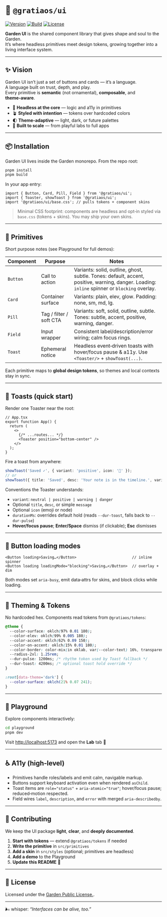 # 🌿 `@gratiaos/ui`

[![Version](https://img.shields.io/badge/version-0.1.1-green.svg)](../../CHANGELOG.md)
[![Build](https://github.com/GratiaOS/garden-core/actions/workflows/ci.yml/badge.svg)](https://github.com/GratiaOS/garden-core/actions)
[![License](<https://img.shields.io/badge/license-Garden%20Covenant%20(AGPL-3.0)-blue.svg>)](../../LICENSE)

**Garden UI** is the shared component library that gives shape and soul to the Garden.  
It’s where headless primitives meet design tokens, growing together into a living interface system.

---

## ✨ Vision

Garden UI isn’t just a set of buttons and cards — it’s a language.  
A language built on trust, depth, and play.  
Every primitive is **semantic** (not ornamental), **composable**, and **theme‑aware**.

- 🧠 **Headless at the core** — logic and a11y in primitives
- 🪴 **Styled with intention** — tokens over hardcoded colors
- 🌓 **Theme‑adaptive** — light, dark, or future palettes
- 🧰 **Built to scale** — from playful labs to full apps

---

## 📦 Installation

Garden UI lives inside the Garden monorepo. From the repo root:

```bash
pnpm install
pnpm build
```

In your app entry:

```tsx
import { Button, Card, Pill, Field } from '@gratiaos/ui';
import { Toaster, showToast } from '@gratiaos/ui';
import '@gratiaos/ui/base.css'; // pulls tokens + component skins
```

> Minimal CSS footprint: components are headless and opt‑in styled via `base.css` (tokens + skins). You may ship your own skins.

---

## 🧱 Primitives

Short purpose notes (see Playground for full demos):

| Component | Purpose                 | Notes                                                                                                                                        |
| --------- | ----------------------- | -------------------------------------------------------------------------------------------------------------------------------------------- |
| `Button`  | Call to action          | Variants: solid, outline, ghost, subtle. Tones: default, accent, positive, warning, danger. Loading: `inline` spinner or `blocking` overlay. |
| `Card`    | Container surface       | Variants: plain, elev, glow. Padding: none, sm, md, lg.                                                                                      |
| `Pill`    | Tag / filter / soft CTA | Variants: soft, solid, outline, subtle. Tones: subtle, accent, positive, warning, danger.                                                    |
| `Field`   | Input wrapper           | Consistent label/description/error wiring; calm focus rings.                                                                                 |
| `Toast`   | Ephemeral notice        | Headless event‑driven toasts with hover/focus pause & a11y. Use `<Toaster/>` + `showToast(...)`.                                             |

Each primitive maps to **global design tokens**, so themes and local contexts stay in sync.

---

## 🔔 Toasts (quick start)

Render one Toaster near the root:

```tsx
// App.tsx
export function App() {
  return (
    <>
      {/* ...routes... */}
      <Toaster position="bottom-center" />
    </>
  );
}
```

Fire a toast from anywhere:

```ts
showToast('Saved ✓', { variant: 'positive', icon: '🌈' });
// or
showToast({ title: 'Saved', desc: 'Your note is in the timeline.', variant: 'positive', icon: '🌈' });
```

Conventions the Toaster understands:

- `variant`: `neutral | positive | warning | danger`
- Optional `title`, `desc`, or simple `message`
- Optional `icon` (emoji or node)
- `durationMs`: overrides default hold (reads `--dur-toast`, falls back to `--dur-pulse`)
- **Hover/focus pause**; **Enter/Space** dismiss (if clickable); **Esc** dismisses

---

## 🧭 Button loading modes

```tsx
<Button loading>Saving…</Button>                         // inline spinner
<Button loading loadingMode="blocking">Saving…</Button>  // overlay + dim
```

Both modes set `aria-busy`, emit data‑attrs for skins, and block clicks while loading.

---

## 🎨 Theming & Tokens

No hardcoded hex. Components read tokens from `@gratiaos/tokens`:

```css
@theme {
  --color-surface: oklch(97% 0.01 180);
  --color-elev: oklch(99% 0.005 180);
  --color-accent: oklch(62% 0.09 150);
  --color-on-accent: oklch(15% 0.01 180);
  --color-border: color-mix(in oklab, var(--color-text) 16%, transparent);
  --radius-2xl: 1.25rem;
  --dur-pulse: 1200ms; /* rhythm token used by Toast fallback */
  --dur-toast: 4200ms; /* optional toast hold override */
}

:root[data-theme='dark'] {
  --color-surface: oklch(21% 0.07 241);
}
```

---

## 🧪 Playground

Explore components interactively:

```bash
cd playground
pnpm dev
```

Visit <http://localhost:5173> and open the **Lab** tab 🌿

---

## ♿ A11y (high‑level)

- Primitives handle roles/labels and emit calm, navigable markup.
- Buttons support keyboard activation even when rendered `asChild`.
- Toast items are `role="status"` + `aria-atomic="true"`; hover/focus pause; reduced‑motion respected.
- Field wires `label`, `description`, and `error` with merged `aria-describedby`.

---

## 📝 Contributing

We keep the UI package **light**, **clear**, and **deeply documented**.

1. **Start with tokens** — extend `@gratiaos/tokens` if needed
2. **Write the primitive** in `src/primitives`
3. **Add a skin** in `src/styles` (optional; primitives are headless)
4. **Add a demo** to the Playground
5. **Update this README** 🫶

---

## 📄 License

Licensed under the [Garden Public License.](../../LICENSE).

---

🌬 whisper: _“Interfaces can be alive, too.”_
